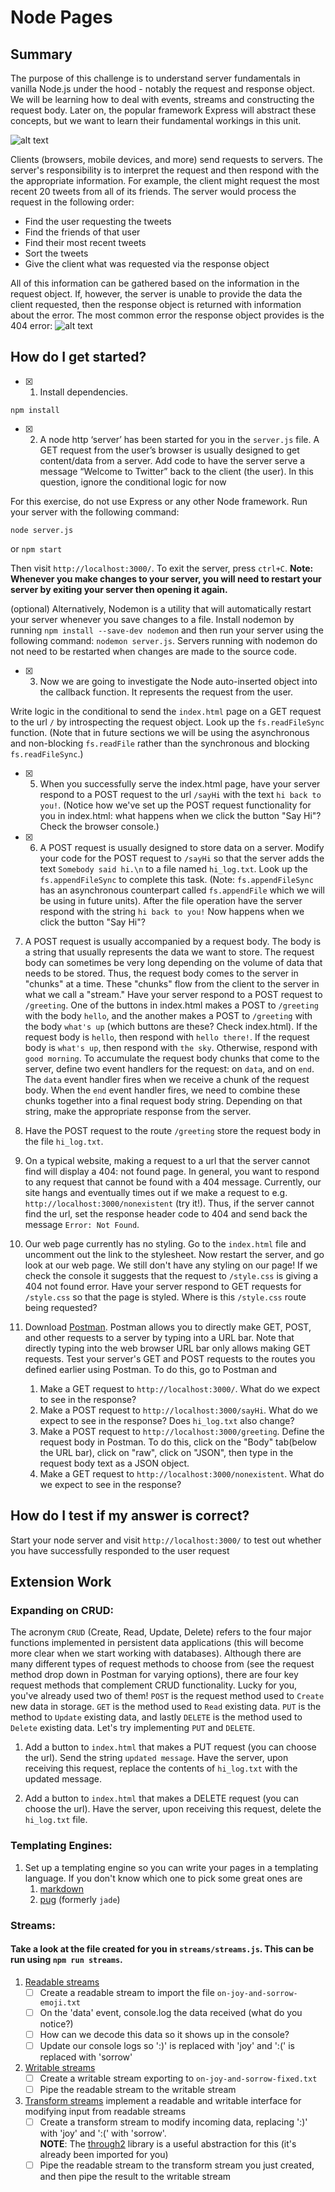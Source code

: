 # Node Pages

## Summary
The purpose of this challenge is to understand server fundamentals in vanilla Node.js under the hood - notably the request and response object. We will be learning how to deal with events, streams and constructing the request body. Later on, the popular framework Express will abstract these concepts, but we want to learn their fundamental workings in this unit.

![alt text](https://gregorybeamer.files.wordpress.com/2009/12/request_response5b35d.png)

Clients (browsers, mobile devices, and more) send requests to servers. The server's responsibility is to interpret the request and then respond with the the appropriate information. For example, the client might request the most recent 20 tweets from all of its friends. The server would process the request in the following order:

 - Find the user requesting the tweets
 - Find the friends of that user
 - Find their most recent tweets
 - Sort the tweets
 - Give the client what was requested via the response object

All of this information can be gathered based on the information in the request object. If, however, the server is unable to provide the data the client requested, then the response object is returned with information about the error. The most common error the response object provides is the 404 error:
![alt text](http://www.404errorpages.com/images/image003.png)

## How do I get started?

- [x] 1. Install dependencies.

````
npm install
````

- [x] 2. A node http ‘server’ has been started for you in the `server.js` file. A GET request from the user’s browser is usually designed to get content/data from a server. Add code to have the server serve a message “Welcome to Twitter” back to the client (the user). In this question, ignore the conditional logic for now

For this exercise, do not use Express or any other Node framework. Run your server with the following command:

````
node server.js
````

or `npm start`  

Then visit `http://localhost:3000/`. To exit the server, press `ctrl+C`.
 **Note: Whenever you make changes to your server, you will need to restart your server by exiting your server then opening it again.** 
 
(optional) Alternatively, Nodemon is a utility that will automatically restart your server whenever you save changes to a file. Install nodemon by running ```npm install --save-dev nodemon``` and then run your server using the following command: ```nodemon server.js```. Servers running with nodemon do not need to be restarted when changes are made to the source code.

- [x] 3. Now we are going to investigate the Node auto-inserted object into the callback function. It represents the request from the user. 

Write logic in the conditional to send the `index.html` page on a GET request to the url `/` by introspecting the request object. Look up the `fs.readFileSync` function. (Note that in future sections we will be using the asynchronous and non-blocking `fs.readFile` rather than the synchronous and blocking `fs.readFileSync`.) 

- [x] 5. When you successfully serve the index.html page, have your server respond to a POST request to the url `/sayHi` with the text `hi back to you!`. (Notice how we've set up the POST request functionality for you in index.html: what happens when we click the button "Say Hi"? Check the browser console.)

- [x] 6. A POST request is usually designed to store data on a server. Modify your code for the POST request to `/sayHi` so that the server adds the text `Somebody said hi.\n` to a file named `hi_log.txt`. Look up the `fs.appendFileSync` to complete this task. (Note: ```fs.appendFileSync``` has an asynchronous counterpart called ```fs.appendFile``` which we will be using in future units). After the file operation have the server respond with the string `hi back to you!` Now happens when we click the button "Say Hi"?

7. A POST request is usually accompanied by a request body. The body is a string that usually represents the data we want to store. The request body can sometimes be very long depending on the volume of data that needs to be stored. Thus, the request body comes to the server in "chunks" at a time. These "chunks" flow from the client to the server in what we call a "stream."
Have your server respond to a POST request to `/greeting`. One of the buttons in index.html makes a POST to `/greeting` with the body `hello`, and the another makes a POST to `/greeting` with the body `what's up` (which buttons are these? Check index.html). If the request body is `hello`, then respond with `hello there!`. If the request body is `what's up`, then respond with `the sky`. Otherwise, respond with `good morning`.
To accumulate the request body chunks that come to the server, define two event handlers for the request: on `data`, and on `end`. The `data` event handler fires when we receive a chunk of the request body. When the `end` event handler fires, we need to combine these chunks together into a final request body string. Depending on that string, make the appropriate response from the server.

8. Have the POST request to the route `/greeting` store the request body in the file `hi_log.txt`.

9. On a typical website, making a request to a url that the server cannot find will display a 404: not found page. In general, you want to respond to any request that cannot be found with a 404 message. Currently, our site hangs and eventually times out if we make a request to e.g. `http://localhost:3000/nonexistent` (try it!). Thus, if the server cannot find the url, set the response header code to 404 and send back the message `Error: Not Found`.

10. Our web page currently has no styling. Go to the `index.html` file and uncomment out the link to the stylesheet. Now restart the server, and go look at our web page. We still don't have any styling on our page! If we check the console it suggests that the request to `/style.css` is giving a 404 not found error. Have your server respond to GET requests for `/style.css` so that the page is styled. Where is this `/style.css` route being requested?

11. Download [Postman](https://www.getpostman.com/). Postman allows you to directly make GET, POST, and other requests to a server by typing into a URL bar. Note that directly typing into the web browser URL bar only allows making GET requests. Test your server's GET and POST requests to the routes you defined earlier using Postman. To do this, go to Postman and
    1. Make a GET request to `http://localhost:3000/`. What do we expect to see in the response?
    2. Make a POST request to `http://localhost:3000/sayHi`. What do we expect to see in the response? Does `hi_log.txt` also change?
    3. Make a POST request to `http://localhost:3000/greeting`. Define the request body in Postman. To do this, click on the "Body" tab(below the URL bar), click on "raw", click on "JSON", then type in the request body text as a JSON object.
    4. Make a GET request to `http://localhost:3000/nonexistent`. What do we expect to see in the response?

## How do I test if my answer is correct?

Start your node server and visit `http://localhost:3000/` to test out whether you have successfully responded to the user request

## Extension Work

### Expanding on CRUD:

The acronym `CRUD` (Create, Read, Update, Delete) refers to the four major functions implemented in persistent data applications (this will become more clear when we start working with databases). Although there are many different types of request methods to choose from (see the request method drop down in Postman for varying options), there are four key request methods that complement CRUD functionality. Lucky for you, you've already used two of them! `POST` is the request method used to `Create` new data in storage. `GET` is the method used to `Read` existing data. `PUT` is the method to `Update` existing data, and lastly `DELETE` is the method used to `Delete` existing data. Let's try implementing `PUT` and `DELETE`.

1. Add a button to `index.html` that makes a PUT request (you can choose the url). Send the string `updated message`. Have the server, upon receiving this request, replace the contents of `hi_log.txt` with the updated message.

2. Add a button to `index.html` that makes a DELETE request (you can choose the url). Have the server, upon receiving this request, delete the `hi_log.txt` file.

### Templating Engines:

1. Set up a templating engine so you can write your pages in a templating language. If you don't know which one to pick some great ones are
    1. [markdown](http://daringfireball.net/projects/markdown/)
    2. [pug](https://pugjs.org/) (formerly `jade`)

### Streams:
#### Take a look at the file created for you in `streams/streams.js`. This can be run using `npm run streams`.
1. [Readable streams](https://nodejs.org/api/stream.html#stream_readable_streams)
    - [ ] Create a readable stream to import the file `on-joy-and-sorrow-emoji.txt`
    - [ ] On the 'data' event, console.log the data received (what do you notice?)
    - [ ] How can we decode this data so it shows up in the console?
    - [ ] Update our console logs so ':)' is replaced with 'joy' and ':(' is replaced with 'sorrow'
2. [Writable streams](https://nodejs.org/api/stream.html#stream_writable_streams)
   - [ ] Create a writable stream exporting to `on-joy-and-sorrow-fixed.txt`
   - [ ] Pipe the readable stream to the writable stream
3. [Transform streams](https://nodejs.org/api/stream.html#stream_duplex_and_transform_streams) implement a readable and writable interface for modifying input from readable streams
   - [ ] Create a transform stream to modify incoming data, replacing ':)' with 'joy' and ':(' with 'sorrow'.  
   **NOTE**: The [through2](https://www.npmjs.com/package/through2) library is a useful abstraction for this (it's already been imported for you)
   - [ ] Pipe the readable stream to the transform stream you just created, and then pipe the result to the writable stream
